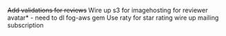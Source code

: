 
<strike>Add validations for reviews</strike>
Wire up s3 for imagehosting for reviewer avatar* - need to dl fog-aws gem
Use raty for star rating
wire up mailing subscription
